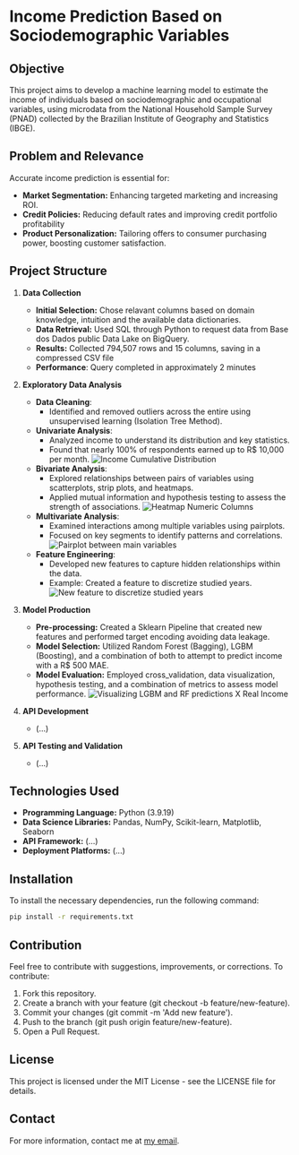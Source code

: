 # Income Prediction Based on Sociodemographic Variables

## Objective

This project aims to develop a machine learning model to estimate the income of individuals based on sociodemographic and occupational variables, using microdata from the National Household Sample Survey (PNAD) collected by the Brazilian Institute of Geography and Statistics (IBGE).

## Problem and Relevance

Accurate income prediction is essential for:

- **Market Segmentation:** Enhancing targeted marketing and increasing ROI.
- **Credit Policies:** Reducing default rates and improving credit portfolio profitability
- **Product Personalization:** Tailoring offers to consumer purchasing power, boosting customer satisfaction.

## Project Structure

1. **Data Collection**
   - **Initial Selection:** Chose relavant columns based on domain knowledge, intuition and the available data dictionaries. 
   - **Data Retrieval:** Used SQL through Python to request data from Base dos Dados public Data Lake on BigQuery.
   - **Results:** Collected 794,507 rows and 15 columns, saving in a compressed CSV file 
   - **Performance**: Query completed in approximately 2 minutes

2. **Exploratory Data Analysis**
   - **Data Cleaning**: 
      - Identified and removed outliers across the entire using unsupervised learning (Isolation Tree Method).
   - **Univariate Analysis**: 
      - Analyzed income to understand its distribution and key statistics.
      - Found that nearly 100% of respondents earned up to R$ 10,000 per month.
      ![Income Cumulative Distribution](./images/income%20cumulative%20distribution.png)
   - **Bivariate Analysis**: 
      - Explored relationships between pairs of variables using scatterplots, strip plots, and heatmaps.
      - Applied mutual information and hypothesis testing to assess the strength of associations.
      ![Heatmap Numeric Columns](./images/spearman%20corr.png)
   - **Multivariate Analysis**: 
      - Examined interactions among multiple variables using pairplots.
      - Focused on key segments to identify patterns and correlations.
      ![Pairplot between main variables](./images/pairplot.png)
   - **Feature Engineering**: 
      - Developed new features to capture hidden relationships within the data.
      - Example: Created a feature to discretize studied years.
      ![New feature to discretize studied years](./images/discretized%20years%20studied.png)

3. **Model Production**
   - **Pre-processing:** Created a Sklearn Pipeline that created new features and performed target encoding avoiding data leakage.
   - **Model Selection:** Utilized Random Forest (Bagging), LGBM (Boosting), and a combination of both to attempt to predict income with a R$ 500 MAE. 
   - **Model Evaluation:** Employed cross_validation, data visualization, hypothesis testing, and a combination of metrics to assess model performance.
   ![Visualizing LGBM and RF predictions X Real Income](./images/real%20x%20rf%20pred%20x%20lgbm%20pred.png)

5. **API Development**
   - (...)

6. **API Testing and Validation**
   - (...)

## Technologies Used

- **Programming Language:** Python (3.9.19)
- **Data Science Libraries:** Pandas, NumPy, Scikit-learn, Matplotlib, Seaborn
- **API Framework:** (...)
- **Deployment Platforms:** (...)

## Installation

To install the necessary dependencies, run the following command:
```sh
pip install -r requirements.txt
```

## Contribution
Feel free to contribute with suggestions, improvements, or corrections. To contribute:

1. Fork this repository.
2. Create a branch with your feature (git checkout -b feature/new-feature).
3. Commit your changes (git commit -m 'Add new feature').
4. Push to the branch (git push origin feature/new-feature).
5. Open a Pull Request.

## License
This project is licensed under the MIT License - see the LICENSE file for details.

## Contact
For more information, contact me at [my email](mailto:v.suares.s@hotmail.com).